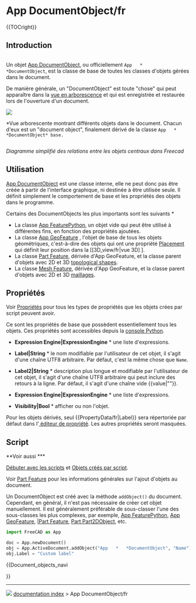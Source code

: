 # App DocumentObject/fr
{{TOCright}}

## Introduction

<img alt="" src=images/Px.svg  style="width   *32px;">

Un objet [App DocumentObject](App_DocumentObject/fr.md), ou officiellement `App   *   *DocumentObject`, est la classe de base de toutes les classes d\'objets gérées dans le document.

De manière générale, un \"DocumentObject\" est toute \"chose\" qui peut apparaître dans la [vue en arborescence](Tree_view/fr.md) et qui est enregistrée et restaurée lors de l\'ouverture d\'un document.

![](images/App_DocumentObject_example.png )



*Vue arborescente montrant différents objets dans le document. Chacun d'eux est un "document object", finalement dérivé de la classe `App   *   *DocumentObject* base.`

<img alt="" src=images/FreeCAD_core_objects.svg  style="width   *800px;">



*Diagramme simplifié des relations entre les objets centraux dans Freecad*

## Utilisation

[App DocumentObject](App_DocumentObject/fr.md) est une classe interne, elle ne peut donc pas être créée à partir de l\'interface graphique, ni destinée à être utilisée seule. Il définit simplement le comportement de base et les propriétés des objets dans le programme.

Certains des DocumentObjects les plus importants sont les suivants   *

-   La classe [App FeaturePython](App_FeaturePython/fr.md), un objet vide qui peut être utilisé à différentes fins, en fonction des propriétés ajoutées.
-   La classe [App GeoFeature](App_GeoFeature/fr.md) , l\'objet de base de tous les objets géométriques, c\'est-à-dire des objets qui ont une propriété [Placement](Placement/fr.md) qui définit leur position dans la \[\[3D\_view/fr\|vue 3D\] \].
-   La classe [Part Feature](Part_Feature/fr.md), dérivée d\'App GeoFeature, et la classe parent d\'objets avec 2D et 3D [topological shapes](Part_TopoShape/fr.md).
-   La classe [Mesh Feature](Mesh_Feature/fr.md), dérivée d\'App GeoFeature, et la classe parent d\'objets avec 2D et 3D [maillages](Mesh_MeshObject/fr.md).

## Propriétés

Voir [Propriétés](Property/fr.md) pour tous les types de propriétés que les objets crées par script peuvent avoir.

Ce sont les propriétés de base que possèdent essentiellement tous les objets. Ces propriétés sont accessibles depuis la [console Python](Python_console/fr.md).

-    **Expression Engine|ExpressionEngine**   * une liste d\'expressions.

-    **Label|String**   * le nom modifiable par l\'utilisateur de cet objet, il s\'agit d\'une chaîne UTF8 arbitraire. Par défaut, c\'est la même chose que `Name`.

-    **Label2|String**   * description plus longue et modifiable par l\'utilisateur de cet objet, il s\'agit d\'une chaîne UTF8 arbitraire qui peut inclure des retours à la ligne. Par défaut, il s\'agit d\'une chaîne vide {{value|""}}.

-    **Expression Engine|ExpressionEngine**   * une liste d\'expressions.

-    **Visibility|Bool**   * afficher ou non l\'objet.

Pour les objets dérivés, seul {{PropertyData/fr|Label}} sera répertoriée par défaut dans l\'[ éditeur de propriété](property_editor/fr.md). Les autres propriétés seront masquées.

## Script


**Voir aussi    ***

[Débuter avec les scripts](FreeCAD_Scripting_Basics/fr.md) et [Objets créés par script](Scripted_objects/fr.md).

Voir [Part Feature](Part_Feature/fr.md) pour les informations générales sur l\'ajout d\'objets au document.

Un DocumentObject est créé avec la méthode `addObject()` du document. Cependant, en général, il n\'est pas nécessaire de créer cet objet manuellement. Il est généralement préférable de sous-classer l\'une des sous-classes les plus complexes, par exemple, [App FeaturePython](App_FeaturePython/fr.md), [App GeoFeature](App_GeoFeature/fr.md), [\|Part Feature](Part_Feature/fr.md), [Part Part2DObject](Part_Part2DObject/fr.md), etc.


```python
import FreeCAD as App

doc = App.newDocument()
obj = App.ActiveDocument.addObject("App   *   *DocumentObject", "Name")
obj.Label = "Custom label"
```


{{Document_objects_navi

}}



---
![](images/Right_arrow.png) [documentation index](../README.md) > App DocumentObject/fr
